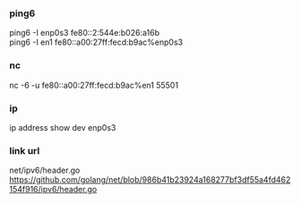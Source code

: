 ### ping6
ping6 -I enp0s3 fe80::2:544e:b026:a16b  
ping6 -I en1  fe80::a00:27ff:fecd:b9ac%enp0s3 

### nc
nc -6 -u fe80::a00:27ff:fecd:b9ac%en1 55501  

### ip
ip address show dev enp0s3  



### link url

net/ipv6/header.go  
https://github.com/golang/net/blob/986b41b23924a168277bf3df55a4fd462154f916/ipv6/header.go  
